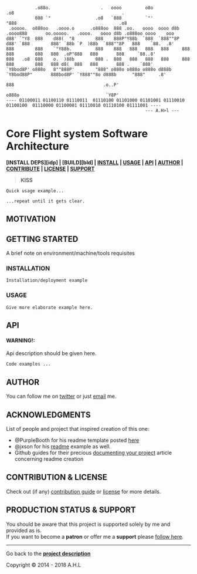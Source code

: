 <!-- [![Image caption](/cfs-3rd-party.logo.jpg)](#) -->

```text
           .o88o.                   .   oooo         o8o                 .o8                                         .               
           888 `"                 .o8   `888         `"'                "888                                       .o8               
 .ooooo.  o888oo   .oooo.o      .o888oo  888 .oo.   oooo  oooo d8b  .oooo888       oo.ooooo.   .oooo.   oooo d8b .o888oo oooo    ooo 
d88' `"Y8  888    d88(  "8        888    888P"Y88b  `888  `888""8P d88' `888        888' `88b `P  )88b  `888""8P   888    `88.  .8'  
888        888    `"Y88b.         888    888   888   888   888     888   888        888   888  .oP"888   888       888     `88..8'   
888   .o8  888    o.  )88b        888 .  888   888   888   888     888   888        888   888 d8(  888   888       888 .    `888'    
`Y8bod8P' o888o   8""888P'        "888" o888o o888o o888o d888b    `Y8bod88P"       888bod8P' `Y888""8o d888b      "888"     .8'     
                                                                                    888                                  .o..P'      
                                                                                   o888o                                 `Y8P'       
---- 01100011 01100110 01110011  01110100 01101000 01101001 01110010 01100100  01110000 01100001 01110010 01110100 01111001 ----
                                                     --- A.H>l ---
```
# Core Flight system Software Architecture

[d]: #project
**[INSTALL DEPS][idp] | [BUILD][bld] | [INSTALL][i] | [USAGE][u] | [API][a] | [AUTHOR][auth] | [CONTRIBUTE][cpl] | [LICENSE][cpl] | [SUPPORT][ps]**

> **KISS**

```
Quick usage example...
```

```
...repeat until it gets clear.
```
## MOTIVATION


## GETTING STARTED
[gt]: #getting-started 'Getting started guide'

A brief note on environment/machine/tools requisites

### INSTALLATION
[i]: #installation 'Installation guide' 

```
Installation/deployment example
```

### USAGE
[u]: #usage 'Product usage'


```
Give more elaborate example here.
```

## API
[a]: #api 'Module\'s API description'

#### WARNING!:   
Api description should be given here.
```
Code examples ...
```

## AUTHOR
[auth]: #author 'Credits & author\'s contacts info '
You can follow me on [twitter](https://twitter.com/happyman_1rst) or just [email](mailto:happyman@hotmail.fr) me.

## ACKNOWLEDGMENTS
[acc]: acknowledgments

List of people and project that inspired creation of this one:

- @PurpleBooth for his readme template posted [here](https://gist.github.com/PurpleBooth/109311bb0361f32d87a2)
- @jxson for his [readme](https://gist.github.com/jxson/1784669) example as well.
- Github guides for their precious [documenting your project](https://guides.github.com/features/wikis/#creating-a-readme) article concerning readme creation
## CONTRIBUTION & LICENSE
[cpl]:#contribution--license 'Contribution guide & license info'

Check out (if any) <a href='/CONTRIBUTION'>contribution guide</a> or <a href='/LICENSE'>license</a> for more details.

## PRODUCTION STATUS & SUPPORT
[ps]: #production-status--support 'Production use disclaimer & support info'

You should be aware that this project is supported solely by me and provided as is.
<br>If you want to become a **patron** or offer me a **support** please [follow here][auth].

<hr>

Go back to the **[project description][d]**

Copyright © 2014 - 2018 A.H.L
